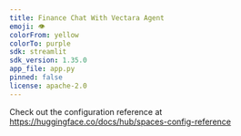 ```yaml
---
title: Finance Chat With Vectara Agent
emoji: 👁
colorFrom: yellow
colorTo: purple
sdk: streamlit
sdk_version: 1.35.0
app_file: app.py
pinned: false
license: apache-2.0
---
```


Check out the configuration reference at https://huggingface.co/docs/hub/spaces-config-reference
